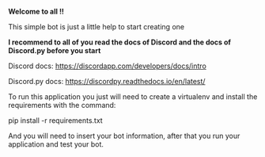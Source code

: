 **Welcome to all !!**

This simple bot is just a little help to start creating one

**I recommend to all of you read the docs of Discord and the docs of Discord.py before you start**

Discord docs: https://discordapp.com/developers/docs/intro

Discord.py docs: https://discordpy.readthedocs.io/en/latest/ 

To run this application you just will need to create a virtualenv and install the requirements with the command:

pip install -r requirements.txt

And you will need to insert your bot information, after that you run your application and test your bot.
